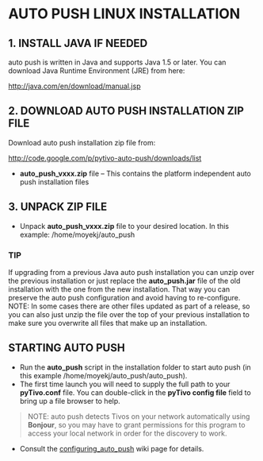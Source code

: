 # AUTO PUSH LINUX INSTALLATION #

## 1. INSTALL JAVA IF NEEDED ##

auto push is written in Java and supports Java 1.5 or later. You can download Java Runtime Environment (JRE) from here:

http://java.com/en/download/manual.jsp

## 2. DOWNLOAD AUTO PUSH INSTALLATION ZIP FILE ##

Download auto push installation zip file from:

http://code.google.com/p/pytivo-auto-push/downloads/list

  * **auto\_push\_vxxx.zip** file – This contains the platform independent auto push installation files

## 3. UNPACK ZIP FILE ##

  * Unpack **auto\_push\_vxxx.zip** file to your desired location. In this example: /home/moyekj/auto\_push

### TIP ###
If upgrading from a previous Java auto push installation you can unzip over the previous installation or just replace the **auto\_push.jar** file of the old installation with the one from the new installation. That way you can preserve the auto push configuration and avoid having to re-configure. NOTE: In some cases there are other files updated as part of a release, so you can also just unzip the file over the top of your previous installation to make sure you overwrite all files that make up an installation.

## STARTING AUTO PUSH ##
  * Run the **auto\_push** script in the installation folder to start auto push (in this example  /home/moyekj/auto\_push/auto\_push).
  * The first time launch you will need to supply the full path to your **pyTivo.conf** file. You can double-click in the **pyTivo config file** field to bring up a file browser to help.
> NOTE: auto push detects Tivos on your network automatically using **Bonjour**, so you may have to grant permissions for this program to access your local network in order for the discovery to work.
  * Consult the [configuring\_auto\_push](http://code.google.com/p/pytivo-auto-push/wiki/configuring_auto_push) wiki page for details.